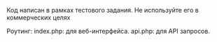 Код написан в рамках тестового задания. 
Не используйте его в коммерческих целях 


Роутинг:
index.php: для веб-интерфейса.
api.php: для API запросов.

